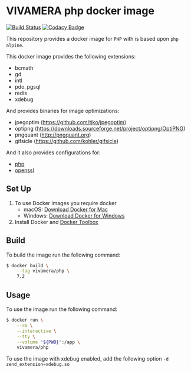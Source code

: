 # VIVAMERA php docker image

[![Build Status](https://travis-ci.com/vivamera/docker-hub-php.svg?branch=master)](https://travis-ci.com/vivamera/docker-hub-php)
[![Codacy Badge](https://api.codacy.com/project/badge/Grade/f4159283450f40bbbc0ea8b3c67bf6a4)](https://www.codacy.com/app/vivamera/docker-hub-php?utm_source=github.com&utm_medium=referral&utm_content=vivamera/docker-hub-php&utm_campaign=Badge_Grade)

This repository provides a docker image for `PHP` with is based upon `php alpine`.

This docker image provides the following extensions:
- bcmath
- gd
- intl
- pdo_pgsql
- redis
- xdebug

And provides binaries for image optimizations:
- jpegoptim (https://github.com/tjko/jpegoptim)
- optipng (https://downloads.sourceforge.net/project/optipng/OptiPNG)
- pngquant (http://pngquant.org)
- gifsicle (https://github.com/kohler/gifsicle)

And it also provides configurations for:
- [php](7.2/etc/php/conf.d)
- [openssl](7.2/etc/ssl)

## Set Up
1. To use Docker images you require docker
    * macOS: [Download Docker for Mac](https://www.docker.com/docker-mac)
    * Windows: [Download Docker for Windows](https://www.docker.com/docker-windows)
2. Install Docker and [Docker Toolbox](https://www.docker.com/toolbox)

## Build

To build the image run the following command:

```bash
$ docker build \
    --tag vivamera/php \
    7.2
```

## Usage

To use the image run the following command:

```bash
$ docker run \
    --rm \
    --interactive \
    --tty \
    --volume "${PWD}":/app \
    vivamera/php
```

To use the image with xdebug enabled, add the following option `-d zend_extension=xdebug.so`
